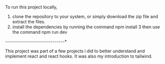 To run this project locally,
1. clone the repository to your system, or simply download the zip file and extract the files.
2. install the dependencies by running the command
  npm install
3 then use the command
   npm run dev

------------------------------*

This project was part of a few projects i did to better understand and implement react and react hooks.
It was also my introduction to tailwind.
